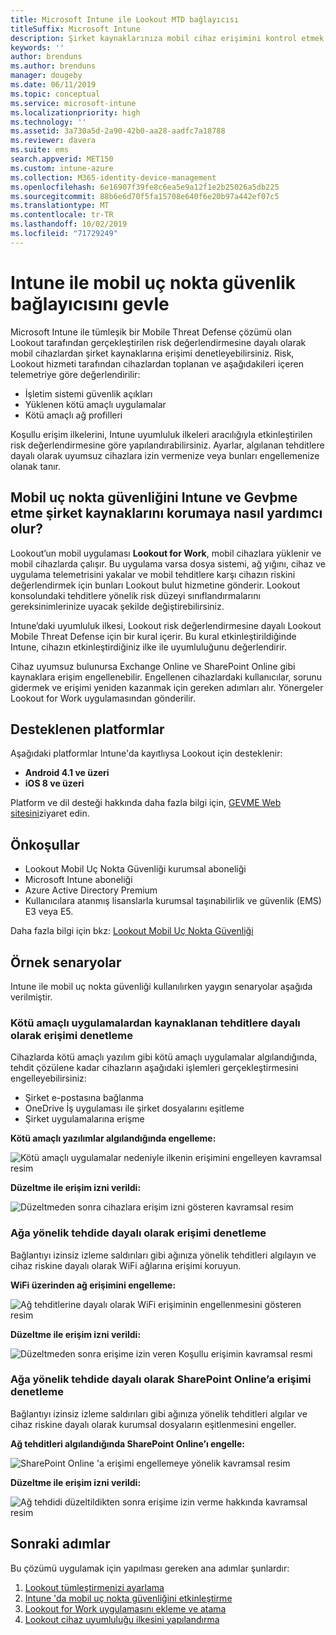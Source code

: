 ```yaml
---
title: Microsoft Intune ile Lookout MTD bağlayıcısı
titleSuffix: Microsoft Intune
description: Şirket kaynaklarınıza mobil cihaz erişimini kontrol etmek için Lookout Mobile Threat Defense’i (MTD) Intune ile tümleştirme hakkında bilgi edinin.
keywords: ''
author: brenduns
ms.author: brenduns
manager: dougeby
ms.date: 06/11/2019
ms.topic: conceptual
ms.service: microsoft-intune
ms.localizationpriority: high
ms.technology: ''
ms.assetid: 3a730a5d-2a90-42b0-aa28-aadfc7a18788
ms.reviewer: davera
ms.suite: ems
search.appverid: MET150
ms.custom: intune-azure
ms.collection: M365-identity-device-management
ms.openlocfilehash: 6e16907f39fe8c6ea5e9a12f1e2b25026a5db225
ms.sourcegitcommit: 88b6e6d70f5fa15708e640f6e20b97a442ef07c5
ms.translationtype: MT
ms.contentlocale: tr-TR
ms.lasthandoff: 10/02/2019
ms.locfileid: "71729249"
---
```

# <a name="lookout-mobile-endpoint-security-connector-with-intune"></a>Intune ile mobil uç nokta güvenlik bağlayıcısını gevle

Microsoft Intune ile tümleşik bir Mobile Threat Defense çözümü olan Lookout tarafından gerçekleştirilen risk değerlendirmesine dayalı olarak mobil cihazlardan şirket kaynaklarına erişimi denetleyebilirsiniz. Risk, Lookout hizmeti tarafından cihazlardan toplanan ve aşağıdakileri içeren telemetriye göre değerlendirilir:
- İşletim sistemi güvenlik açıkları
- Yüklenen kötü amaçlı uygulamalar
- Kötü amaçlı ağ profilleri

Koşullu erişim ilkelerini, Intune uyumluluk ilkeleri aracılığıyla etkinleştirilen risk değerlendirmesine göre yapılandırabilirsiniz. Ayarlar, algılanan tehditlere dayalı olarak uyumsuz cihazlara izin vermenize veya bunları engellemenize olanak tanır.

## <a name="how-do-intune-and-lookout-mobile-endpoint-security-help-protect-company-resources"></a>Mobil uç nokta güvenliğini Intune ve Gevþme etme şirket kaynaklarını korumaya nasıl yardımcı olur?
Lookout’un mobil uygulaması **Lookout for Work**, mobil cihazlara yüklenir ve mobil cihazlarda çalışır. Bu uygulama varsa dosya sistemi, ağ yığını, cihaz ve uygulama telemetrisini yakalar ve mobil tehditlere karşı cihazın riskini değerlendirmek için bunları Lookout bulut hizmetine gönderir. Lookout konsolundaki tehditlere yönelik risk düzeyi sınıflandırmalarını gereksinimlerinize uyacak şekilde değiştirebilirsiniz.  

Intune’daki uyumluluk ilkesi, Lookout risk değerlendirmesine dayalı Lookout Mobile Threat Defense için bir kural içerir. Bu kural etkinleştirildiğinde Intune, cihazın etkinleştirdiğiniz ilke ile uyumluluğunu değerlendirir.

Cihaz uyumsuz bulunursa Exchange Online ve SharePoint Online gibi kaynaklara erişim engellenebilir. Engellenen cihazlardaki kullanıcılar, sorunu gidermek ve erişimi yeniden kazanmak için gereken adımları alır. Yönergeler Lookout for Work uygulamasından gönderilir.

## <a name="supported-platforms"></a>Desteklenen platformlar  
Aşağıdaki platformlar Intune'da kayıtlıysa Lookout için desteklenir:
* **Android 4.1 ve üzeri**  
* **iOS 8 ve üzeri**  

Platform ve dil desteği hakkında daha fazla bilgi için, [GEVME Web sitesini](https://personal.support.lookout.com/hc/articles/114094140253)ziyaret edin.  

## <a name="prerequisites"></a>Önkoşullar
* Lookout Mobil Uç Nokta Güvenliği kurumsal aboneliği  
* Microsoft Intune aboneliği
* Azure Active Directory Premium
* Kullanıcılara atanmış lisanslarla kurumsal taşınabilirlik ve güvenlik (EMS) E3 veya E5.  

Daha fazla bilgi için bkz: [Lookout Mobil Uç Nokta Güvenliği](https://www.lookout.com/products/mobile-endpoint-security)

## <a name="sample-scenarios"></a>Örnek senaryolar

Intune ile mobil uç nokta güvenliği kullanılırken yaygın senaryolar aşağıda verilmiştir.

### <a name="control-access-based-on-threats-from-malicious-apps"></a>Kötü amaçlı uygulamalardan kaynaklanan tehditlere dayalı olarak erişimi denetleme
Cihazlarda kötü amaçlı yazılım gibi kötü amaçlı uygulamalar algılandığında, tehdit çözülene kadar cihazların aşağıdaki işlemleri gerçekleştirmesini engelleyebilirsiniz:
* Şirket e-postasına bağlanma
* OneDrive İş uygulaması ile şirket dosyalarını eşitleme
* Şirket uygulamalarına erişme

**Kötü amaçlı yazılımlar algılandığında engelleme:**

![Kötü amaçlı uygulamalar nedeniyle ilkenin erişimini engelleyen kavramsal resim](./media/lookout-mobile-threat-defense-connector/malicious-apps-blocked.png)

**Düzeltme ile erişim izni verildi:**

![Düzeltmeden sonra cihazlara erişim izni gösteren kavramsal resim](./media/lookout-mobile-threat-defense-connector/malicious-apps-unblocked.png)

### <a name="control-access-based-on-threat-to-network"></a>Ağa yönelik tehdide dayalı olarak erişimi denetleme
Bağlantıyı izinsiz izleme saldırıları gibi ağınıza yönelik tehditleri algılayın ve cihaz riskine dayalı olarak WiFi ağlarına erişimi koruyun.

**WiFi üzerinden ağ erişimini engelleme:**

![Ağ tehditlerine dayalı olarak WiFi erişiminin engellenmesini gösteren resim](./media/lookout-mobile-threat-defense-connector/network-wifi-blocked.png)

**Düzeltme ile erişim izni verildi:**

![Düzeltmeden sonra erişime izin veren Koşullu erişimin kavramsal resmi](./media/lookout-mobile-threat-defense-connector/network-wifi-unblocked.png)
### <a name="control-access-to-sharepoint-online-based-on-threat-to-network"></a>Ağa yönelik tehdide dayalı olarak SharePoint Online’a erişimi denetleme

Bağlantıyı izinsiz izleme saldırıları gibi ağınıza yönelik tehditleri algılar ve cihaz riskine dayalı olarak kurumsal dosyaların eşitlenmesini engeller.

**Ağ tehditleri algılandığında SharePoint Online’ı engelle:**

![SharePoint Online 'a erişimi engellemeye yönelik kavramsal resim](./media/lookout-mobile-threat-defense-connector/network-spo-blocked.png)


**Düzeltme ile erişim izni verildi:**

![Ağ tehdidi düzeltildikten sonra erişime izin verme hakkında kavramsal resim](./media/lookout-mobile-threat-defense-connector/network-spo-unblocked.png)

## <a name="next-steps"></a>Sonraki adımlar
Bu çözümü uygulamak için yapılması gereken ana adımlar şunlardır:
1. [Lookout tümleştirmenizi ayarlama](lookout-mtd-connector-integration.md)
2. [Intune 'da mobil uç nokta güvenliğini etkinleştirme](mtd-connector-enable.md)
3. [Lookout for Work uygulamasını ekleme ve atama](mtd-apps-ios-app-configuration-policy-add-assign.md)
4. [Lookout cihaz uyumluluğu ilkesini yapılandırma](mtd-device-compliance-policy-create.md)
